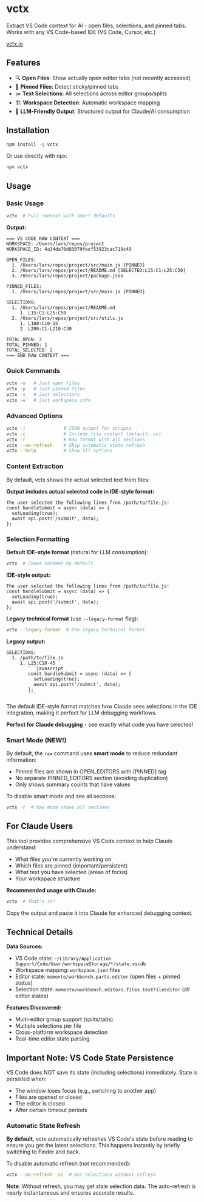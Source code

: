 # vctx

Extract VS Code context for AI - open files, selections, and pinned tabs. Works with any VS Code-based IDE (VS Code, Cursor, etc.)

[vctx.io](https://vctx.io)

## Features

- 🔍 **Open Files**: Show actually open editor tabs (not recently accessed)
- 📌 **Pinned Files**: Detect sticky/pinned tabs
- ✂️ **Text Selections**: All selections across editor groups/splits  
- 🏗️ **Workspace Detection**: Automatic workspace mapping
- 🤖 **LLM-Friendly Output**: Structured output for Claude/AI consumption

## Installation

```bash
npm install -g vctx
```

Or use directly with npx:
```bash
npx vctx
```

## Usage

### Basic Usage
```bash
vctx  # Full context with smart defaults
```

**Output:**
```
=== VS CODE RAW CONTEXT ===
WORKSPACE: /Users/lars/repos/project
WORKSPACE_ID: 4a34da70d83079feef53923cac719c49

OPEN_FILES:
  1. /Users/lars/repos/project/src/main.js [PINNED]
  2. /Users/lars/repos/project/README.md [SELECTED:L15:C1-L25:C50]
  3. /Users/lars/repos/project/package.json

PINNED_FILES:
  1. /Users/lars/repos/project/src/main.js [PINNED]

SELECTIONS:
  1. /Users/lars/repos/project/README.md
     1. L15:C1-L25:C50
  2. /Users/lars/repos/project/src/utils.js
     1. L100:C10-15
     2. L200:C1-L210:C30

TOTAL_OPEN: 3
TOTAL_PINNED: 1
TOTAL_SELECTED: 2
=== END RAW CONTEXT ===
```

### Quick Commands
```bash
vctx -o   # Just open files
vctx -p   # Just pinned files  
vctx -s   # Just selections
vctx -w   # Just workspace info
```

### Advanced Options
```bash
vctx -j              # JSON output for scripts
vctx -c              # Include file content (default: on)
vctx -r              # Raw format with all sections
vctx --no-refresh    # Skip automatic state refresh
vctx --help          # Show all options
```

### Content Extraction
By default, vctx shows the actual selected text from files:

**Output includes actual selected code in IDE-style format:**
```
The user selected the following lines from /path/to/file.js:
const handleSubmit = async (data) => {
  setLoading(true);
  await api.post('/submit', data);
};
```

### Selection Formatting

**Default IDE-style format** (natural for LLM consumption):
```bash
vctx  # Shows content by default
```

**IDE-style output:**
```
The user selected the following lines from /path/to/file.js:
const handleSubmit = async (data) => {
  setLoading(true);
  await api.post('/submit', data);
};
```

**Legacy technical format** (use `--legacy-format` flag):
```bash
vctx --legacy-format  # Use legacy technical format
```

**Legacy output:**
```
SELECTIONS:
  1. /path/to/file.js
     1. L25:C10-45
        ```javascript
        const handleSubmit = async (data) => {
          setLoading(true);
          await api.post('/submit', data);
        };
        ```
```

The default IDE-style format matches how Claude sees selections in the IDE integration, making it perfect for LLM debugging workflows.

**Perfect for Claude debugging** - see exactly what code you have selected!

### Smart Mode (NEW!)
By default, the `raw` command uses **smart mode** to reduce redundant information:
- Pinned files are shown in OPEN_EDITORS with [PINNED] tag
- No separate PINNED_EDITORS section (avoiding duplication)
- Only shows summary counts that have values

To disable smart mode and see all sections:
```bash
vctx -r  # Raw mode shows all sections
```

## For Claude Users

This tool provides comprehensive VS Code context to help Claude understand:
- What files you're currently working on
- Which files are pinned (important/persistent)
- What text you have selected (areas of focus)
- Your workspace structure

**Recommended usage with Claude:**
```bash
vctx  # That's it!
```

Copy the output and paste it into Claude for enhanced debugging context.

## Technical Details

**Data Sources:**
- VS Code state: `~/Library/Application Support/Code/User/workspaceStorage/*/state.vscdb`
- Workspace mapping: `workspace.json` files
- Editor state: `memento/workbench.parts.editor` (open files + pinned status)
- Selection state: `memento/workbench.editors.files.textFileEditor` (all editor states)

**Features Discovered:**
- Multi-editor group support (splits/tabs)
- Multiple selections per file
- Cross-platform workspace detection
- Real-time editor state parsing

## Important Note: VS Code State Persistence

VS Code does NOT save its state (including selections) immediately. State is persisted when:
- The window loses focus (e.g., switching to another app)
- Files are opened or closed
- The editor is closed
- After certain timeout periods

### Automatic State Refresh

**By default**, vctx automatically refreshes VS Code's state before reading to ensure you get the latest selections. This happens instantly by briefly switching to Finder and back.

To disable automatic refresh (not recommended):
```bash
vctx --no-refresh -sc  # Get selections without refresh
```

**Note**: Without refresh, you may get stale selection data. The auto-refresh is nearly instantaneous and ensures accurate results.